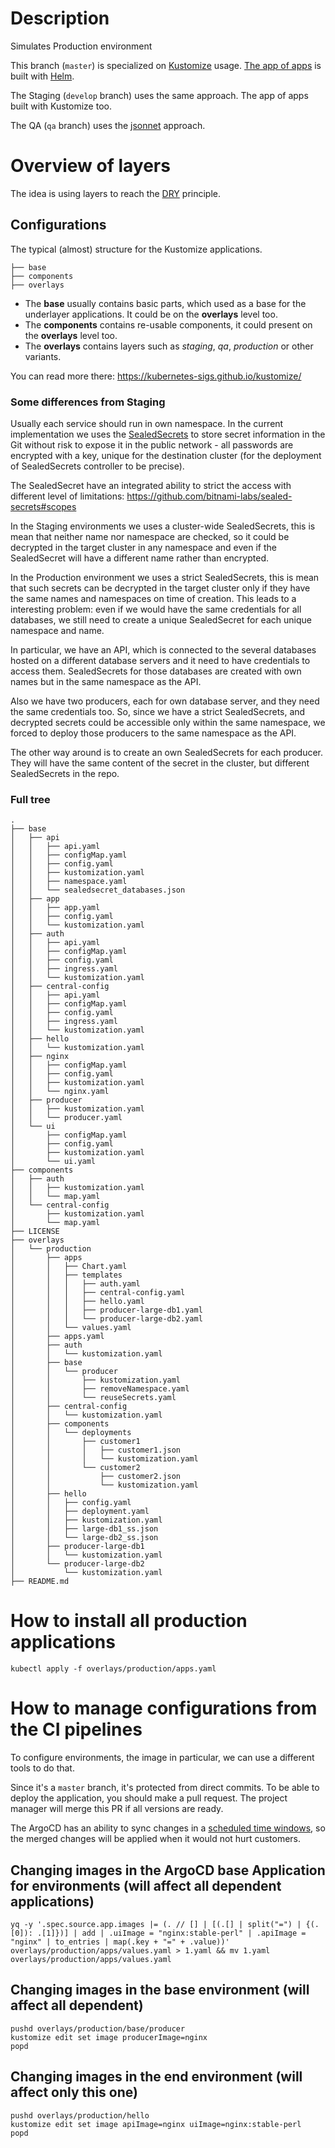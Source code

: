 # Description
Simulates Production environment

This branch (`master`) is specialized on [Kustomize](https://kubernetes-sigs.github.io/kustomize/) usage. [The app of apps](https://argoproj.github.io/argo-cd/operator-manual/cluster-bootstrapping/#app-of-apps-pattern) is built with [Helm](https://helm.sh/).

The Staging (`develop` branch) uses the same approach. The app of apps built with Kustomize too.

The QA (`qa` branch) uses the [jsonnet](https://jsonnet.org/) approach.

# Overview of layers
The idea is using layers to reach the [DRY](https://en.wikipedia.org/wiki/Don%27t_repeat_yourself) principle.

## Configurations
The typical (almost) structure for the Kustomize applications.
```
├── base
├── components
├── overlays
```

* The **base** usually contains basic parts, which used as a base for the underlayer applications. It could be on the **overlays** level too.
* The **components** contains re-usable components, it could present on the **overlays** level too.
* The **overlays** contains layers such as *staging*, *qa*, *production* or other variants.

You can read more there: https://kubernetes-sigs.github.io/kustomize/

### Some differences from Staging
Usually each service should run in own namespace. In the current implementation we uses the [SealedSecrets](https://github.com/bitnami-labs/sealed-secrets) to store secret information in the Git without risk to expose it in the public network - all passwords are encrypted with a key, unique for the destination cluster (for the deployment of SealedSecrets controller to be precise).

The SealedSecret have an integrated ability to strict the access with different level of limitations: https://github.com/bitnami-labs/sealed-secrets#scopes

In the Staging environments we uses a cluster-wide SealedSecrets, this is mean that neither name nor namespace are checked, so it could be decrypted in the target cluster in any namespace and even if the SealedSecret will have a different name rather than encrypted.

In the Production environment we uses a strict SealedSecrets, this is mean that such secrets can be decrypted in the target cluster only if they have the same names and namespaces on time of creation.
This leads to a interesting problem: even if we would have the same credentials for all databases, we still need to create a unique SealedSecret for each unique namespace and name.

In particular, we have an API, which is connected to the several databases hosted on a different database servers and it need to have credentials to access them. SealedSecrets for those databases are created with own names but in the same namespace as the API.

Also we have two producers, each for own database server, and they need the same credentials too.
So, since we have a strict SealedSecrets, and decrypted secrets could be accessible only within the same namespace, we forced to deploy those producers to the same namespace as the API.

The other way around is to create an own SealedSecrets for each producer. They will have the same content of the secret in the cluster, but different SealedSecrets in the repo.

### Full tree
```
.
├── base
│   ├── api
│   │   ├── api.yaml
│   │   ├── configMap.yaml
│   │   ├── config.yaml
│   │   ├── kustomization.yaml
│   │   ├── namespace.yaml
│   │   └── sealedsecret_databases.json
│   ├── app
│   │   ├── app.yaml
│   │   ├── config.yaml
│   │   └── kustomization.yaml
│   ├── auth
│   │   ├── api.yaml
│   │   ├── configMap.yaml
│   │   ├── config.yaml
│   │   ├── ingress.yaml
│   │   └── kustomization.yaml
│   ├── central-config
│   │   ├── api.yaml
│   │   ├── configMap.yaml
│   │   ├── config.yaml
│   │   ├── ingress.yaml
│   │   └── kustomization.yaml
│   ├── hello
│   │   └── kustomization.yaml
│   ├── nginx
│   │   ├── configMap.yaml
│   │   ├── config.yaml
│   │   ├── kustomization.yaml
│   │   └── nginx.yaml
│   ├── producer
│   │   ├── kustomization.yaml
│   │   └── producer.yaml
│   └── ui
│       ├── configMap.yaml
│       ├── config.yaml
│       ├── kustomization.yaml
│       └── ui.yaml
├── components
│   ├── auth
│   │   ├── kustomization.yaml
│   │   └── map.yaml
│   └── central-config
│       ├── kustomization.yaml
│       └── map.yaml
├── LICENSE
├── overlays
│   └── production
│       ├── apps
│       │   ├── Chart.yaml
│       │   ├── templates
│       │   │   ├── auth.yaml
│       │   │   ├── central-config.yaml
│       │   │   ├── hello.yaml
│       │   │   ├── producer-large-db1.yaml
│       │   │   └── producer-large-db2.yaml
│       │   └── values.yaml
│       ├── apps.yaml
│       ├── auth
│       │   └── kustomization.yaml
│       ├── base
│       │   └── producer
│       │       ├── kustomization.yaml
│       │       ├── removeNamespace.yaml
│       │       └── reuseSecrets.yaml
│       ├── central-config
│       │   └── kustomization.yaml
│       ├── components
│       │   └── deployments
│       │       ├── customer1
│       │       │   ├── customer1.json
│       │       │   └── kustomization.yaml
│       │       └── customer2
│       │           ├── customer2.json
│       │           └── kustomization.yaml
│       ├── hello
│       │   ├── config.yaml
│       │   ├── deployment.yaml
│       │   ├── kustomization.yaml
│       │   ├── large-db1_ss.json
│       │   └── large-db2_ss.json
│       ├── producer-large-db1
│       │   └── kustomization.yaml
│       └── producer-large-db2
│           └── kustomization.yaml
├── README.md
```

# How to install all production applications
```
kubectl apply -f overlays/production/apps.yaml
```

# How to manage configurations from the CI pipelines
To configure environments, the image in particular, we can use a different tools to do that.

Since it's a `master` branch, it's protected from direct commits. To be able to deploy the application, you should make a pull request.
The project manager will merge this PR if all versions are ready.

The ArgoCD has an ability to sync changes in a [scheduled time windows](https://argoproj.github.io/argo-cd/user-guide/sync_windows/), so the merged changes will be applied when it would not hurt customers.

## Changing images in the ArgoCD base Application for environments (will affect all dependent applications)
```
yq -y '.spec.source.app.images |= (. // [] | [(.[] | split("=") | {(.[0]): .[1]})] | add | .uiImage = "nginx:stable-perl" | .apiImage = "nginx" | to_entries | map(.key + "=" + .value))' overlays/production/apps/values.yaml > 1.yaml && mv 1.yaml overlays/production/apps/values.yaml
```

## Changing images in the base environment (will affect all dependent)
```
pushd overlays/production/base/producer
kustomize edit set image producerImage=nginx
popd
```

## Changing images in the end environment (will affect only this one)
```
pushd overlays/production/hello
kustomize edit set image apiImage=nginx uiImage=nginx:stable-perl
popd
```
